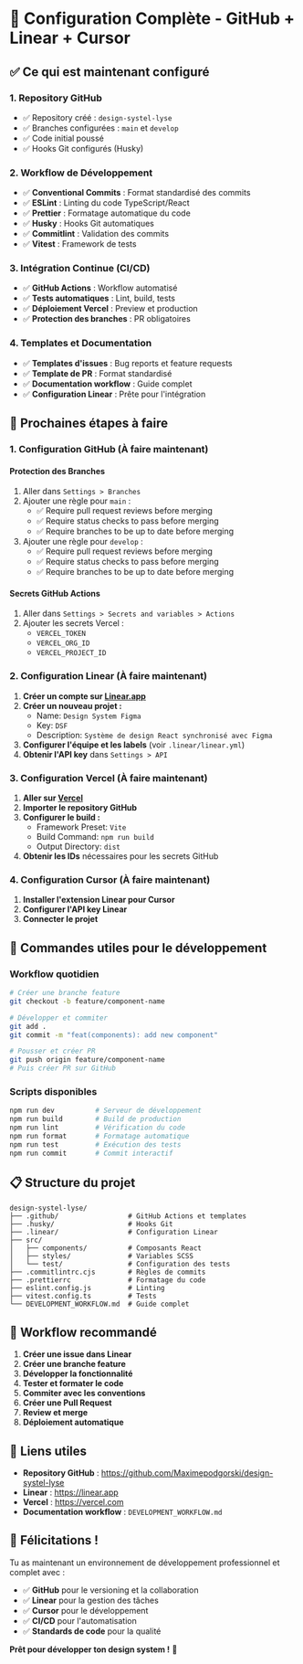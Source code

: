 # 🎉 Configuration Complète - GitHub + Linear + Cursor

## ✅ **Ce qui est maintenant configuré**

### **1. Repository GitHub**
- ✅ Repository créé : `design-systel-lyse`
- ✅ Branches configurées : `main` et `develop`
- ✅ Code initial poussé
- ✅ Hooks Git configurés (Husky)

### **2. Workflow de Développement**
- ✅ **Conventional Commits** : Format standardisé des commits
- ✅ **ESLint** : Linting du code TypeScript/React
- ✅ **Prettier** : Formatage automatique du code
- ✅ **Husky** : Hooks Git automatiques
- ✅ **Commitlint** : Validation des commits
- ✅ **Vitest** : Framework de tests

### **3. Intégration Continue (CI/CD)**
- ✅ **GitHub Actions** : Workflow automatisé
- ✅ **Tests automatiques** : Lint, build, tests
- ✅ **Déploiement Vercel** : Preview et production
- ✅ **Protection des branches** : PR obligatoires

### **4. Templates et Documentation**
- ✅ **Templates d'issues** : Bug reports et feature requests
- ✅ **Template de PR** : Format standardisé
- ✅ **Documentation workflow** : Guide complet
- ✅ **Configuration Linear** : Prête pour l'intégration

## 🚀 **Prochaines étapes à faire**

### **1. Configuration GitHub (À faire maintenant)**

#### **Protection des Branches**
1. Aller dans `Settings > Branches`
2. Ajouter une règle pour `main` :
   - ✅ Require pull request reviews before merging
   - ✅ Require status checks to pass before merging
   - ✅ Require branches to be up to date before merging
3. Ajouter une règle pour `develop` :
   - ✅ Require pull request reviews before merging
   - ✅ Require status checks to pass before merging
   - ✅ Require branches to be up to date before merging

#### **Secrets GitHub Actions**
1. Aller dans `Settings > Secrets and variables > Actions`
2. Ajouter les secrets Vercel :
   - `VERCEL_TOKEN`
   - `VERCEL_ORG_ID`
   - `VERCEL_PROJECT_ID`

### **2. Configuration Linear (À faire maintenant)**

1. **Créer un compte sur [Linear.app](https://linear.app)**
2. **Créer un nouveau projet :**
   - Name: `Design System Figma`
   - Key: `DSF`
   - Description: `Système de design React synchronisé avec Figma`
3. **Configurer l'équipe et les labels** (voir `.linear/linear.yml`)
4. **Obtenir l'API key** dans `Settings > API`

### **3. Configuration Vercel (À faire maintenant)**

1. **Aller sur [Vercel](https://vercel.com)**
2. **Importer le repository GitHub**
3. **Configurer le build :**
   - Framework Preset: `Vite`
   - Build Command: `npm run build`
   - Output Directory: `dist`
4. **Obtenir les IDs** nécessaires pour les secrets GitHub

### **4. Configuration Cursor (À faire maintenant)**

1. **Installer l'extension Linear pour Cursor**
2. **Configurer l'API key Linear**
3. **Connecter le projet**

## 🔧 **Commandes utiles pour le développement**

### **Workflow quotidien**
```bash
# Créer une branche feature
git checkout -b feature/component-name

# Développer et commiter
git add .
git commit -m "feat(components): add new component"

# Pousser et créer PR
git push origin feature/component-name
# Puis créer PR sur GitHub
```

### **Scripts disponibles**
```bash
npm run dev          # Serveur de développement
npm run build        # Build de production
npm run lint         # Vérification du code
npm run format       # Formatage automatique
npm run test         # Exécution des tests
npm run commit       # Commit interactif
```

## 📋 **Structure du projet**

```
design-systel-lyse/
├── .github/                 # GitHub Actions et templates
├── .husky/                  # Hooks Git
├── .linear/                 # Configuration Linear
├── src/
│   ├── components/          # Composants React
│   ├── styles/              # Variables SCSS
│   └── test/                # Configuration des tests
├── .commitlintrc.cjs        # Règles de commits
├── .prettierrc              # Formatage du code
├── eslint.config.js         # Linting
├── vitest.config.ts         # Tests
└── DEVELOPMENT_WORKFLOW.md  # Guide complet
```

## 🎯 **Workflow recommandé**

1. **Créer une issue dans Linear**
2. **Créer une branche feature**
3. **Développer la fonctionnalité**
4. **Tester et formater le code**
5. **Commiter avec les conventions**
6. **Créer une Pull Request**
7. **Review et merge**
8. **Déploiement automatique**

## 🔗 **Liens utiles**

- **Repository GitHub** : https://github.com/Maximepodgorski/design-systel-lyse
- **Linear** : https://linear.app
- **Vercel** : https://vercel.com
- **Documentation workflow** : `DEVELOPMENT_WORKFLOW.md`

## 🎉 **Félicitations !**

Tu as maintenant un environnement de développement professionnel et complet avec :
- ✅ **GitHub** pour le versioning et la collaboration
- ✅ **Linear** pour la gestion des tâches
- ✅ **Cursor** pour le développement
- ✅ **CI/CD** pour l'automatisation
- ✅ **Standards de code** pour la qualité

**Prêt pour développer ton design system !** 🚀
